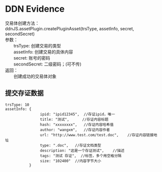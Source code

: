 DDN Evidence
===

交易体创建方法：<br/>
ddnJS.assetPlugin.createPluginAsset(trsType, assetInfo, secret, secondSecret)<br/>
参数：<br/>
&emsp;&emsp;trsType: 创建交易的类型<br/>
&emsp;&emsp;assetInfo: 创建交易的具体内容<br/>
&emsp;&emsp;secret: 账号的密码<br/>
&emsp;&emsp;secondSecret: 二级密码；(可不传)<br/>
返回：<br/>
&emsp;&emsp;创建成功的交易体对象<br/>

## 提交存证数据
```
trsType: 10
assetInfo: {  
                ipid: "ipid12345",  //存证ipid，唯一
                title: "测试",      //存证内容标题
                hash: "xxxxxxxx",   //存证内容哈希值
                author: "wangxm",   //存证内容作者
                url: "http://www.test.com/test.doc",    //存证内容链接地址
                type: ".doc",   //存证文档类型
                description: "这是一个存证测试",    //描述
                tags: "测试 存证",  //标签，多个用空格分隔
                size: "102400"  //内容字节大小
           }  
```
